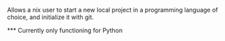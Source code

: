 Allows a nix user to start a new local project in a programming language of choice, and initialize it with git.

***  Currently only functioning for Python
